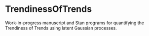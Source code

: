 # TrendinessOfTrends

Work-in-progress manuscript and Stan programs for quantifying the Trendiness of Trends using latent Gaussian processes.
